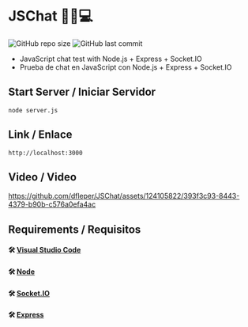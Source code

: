 # JSChat ✍🏻💻

![GitHub repo size](https://img.shields.io/github/repo-size/dfleper/JSChat?logo=github)
![GitHub last commit](https://img.shields.io/github/last-commit/dfleper/JSChat?color=blue&label=last-commit&logo=github&logoColor=white)

- JavaScript chat test with Node.js + Express + Socket.IO
- Prueba de chat en JavaScript con Node.js + Express + Socket.IO

## Start Server / Iniciar Servidor
```
node server.js
```
## Link / Enlace
```
http://localhost:3000
```
## Video / Video

https://github.com/dfleper/JSChat/assets/124105822/393f3c93-8443-4379-b90b-c576a0efa4ac

## Requirements / Requisitos
#### 🛠 [Visual Studio Code](https://code.visualstudio.com/) 
#### 🛠 [Node](https://nodejs.org/) 
#### 🛠 [Socket.IO](https://socket.io/) 
#### 🛠 [Express](https://expressjs.com/es/) 
